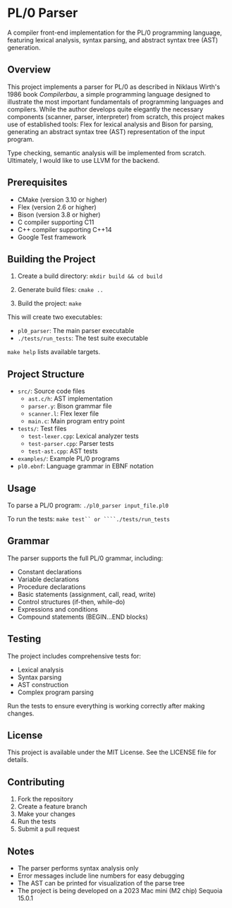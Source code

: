 # PL/0 Parser

A compiler front-end implementation for the PL/0 programming language, featuring
lexical analysis, syntax parsing, and abstract syntax tree (AST) generation.

## Overview

This project implements a parser for PL/0 as described in Niklaus Wirth's 1986
book *Compilerbau*, a simple programming language designed to illustrate the
most important fundamentals of programming languages and compilers. While the
author develops quite elegantly the necessary components (scanner, parser,
interpreter) from scratch, this project makes use of established tools:
Flex for lexical analysis and Bison for parsing, generating an abstract syntax
tree (AST) representation of the input program.

Type checking, semantic analysis will be implemented from scratch. Ultimately, I
would like to use LLVM for the backend.

## Prerequisites

- CMake (version 3.10 or higher)
- Flex (version 2.6 or higher)
- Bison (version 3.8 or higher)
- C compiler supporting C11
- C++ compiler supporting C++14
- Google Test framework

## Building the Project

1. Create a build directory: ```mkdir build && cd build ```

2. Generate build files: ```cmake ..  ```

3. Build the project: ```make ```

This will create two executables:
- `pl0_parser`: The main parser executable
- `./tests/run_tests`: The test suite executable

```make help``` lists available targets.

## Project Structure

- `src/`: Source code files
  - `ast.c/h`: AST implementation
  - `parser.y`: Bison grammar file
  - `scanner.l`: Flex lexer file
  - `main.c`: Main program entry point
- `tests/`: Test files
  - `test-lexer.cpp`: Lexical analyzer tests
  - `test-parser.cpp`: Parser tests
  - `test-ast.cpp`: AST tests
- `examples/`: Example PL/0 programs
- `pl0.ebnf`: Language grammar in EBNF notation

## Usage

To parse a PL/0 program: ```./pl0_parser input_file.pl0 ```

To run the tests: ```make test`` or ````./tests/run_tests ``` 

## Grammar

The parser supports the full PL/0 grammar, including:
- Constant declarations
- Variable declarations
- Procedure declarations
- Basic statements (assignment, call, read, write)
- Control structures (if-then, while-do)
- Expressions and conditions
- Compound statements (BEGIN...END blocks)

## Testing

The project includes comprehensive tests for:
- Lexical analysis
- Syntax parsing
- AST construction
- Complex program parsing

Run the tests to ensure everything is working correctly after making changes.

## License

This project is available under the MIT License. See the LICENSE file for
details.

## Contributing

1. Fork the repository
2. Create a feature branch
3. Make your changes
4. Run the tests
5. Submit a pull request

## Notes

- The parser performs syntax analysis only
- Error messages include line numbers for easy debugging
- The AST can be printed for visualization of the parse tree
- The project is being developed on a 2023 Mac mini (M2 chip) Sequoia 15.0.1 
